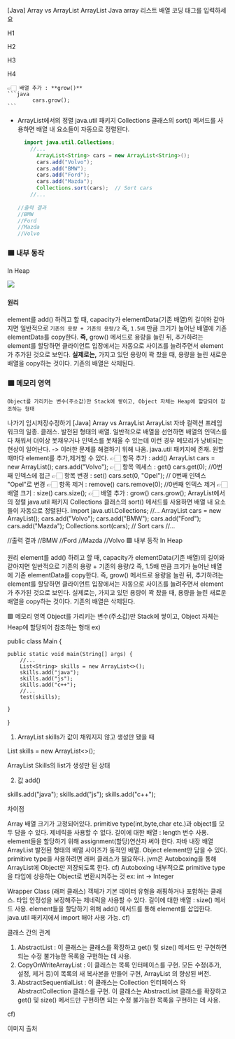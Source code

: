 
[Java] Array vs ArrayList
ArrayList
Java
array
리스트
배열
코딩
태그를 입력하세요

H1

H2

H3

H4







    👉🏻 배열 추가 : **grow()**
    ```java
            cars.grow();
    ```
    
    
- ArrayList에서의 정렬 
    java.util 패키지 Collections 클래스의 sort() 메서드를 사용하면 배열 내 요소들이 자동으로 정렬된다.
    ```java
      import java.util.Collections;
        //...
          ArrayList<String> cars = new ArrayList<String>();
          cars.add("Volvo");
          cars.add("BMW");
          cars.add("Ford");
          cars.add("Mazda");
          Collections.sort(cars);  // Sort cars
        //...
        
    //출력 결과
    //BMW
    //Ford
    //Mazda
    //Volvo
    ```
    
### 🟪 내부 동작
In Heap
   
   ![](https://velog.velcdn.com/images/bokimy/post/ab6c96a0-d486-4c38-b773-1e97624f2d6b/image.png)
​
#### 원리
element를 add() 하려고 할 때, capacity가 elementData(기존 배열)의 길이와 같아지면 일반적으로 ``기존의 용량 + 기존의 용량/2`` 즉, ``1.5배`` 만큼 크기가 늘어난 배열에 기존 elementData를 copy한다. 
**즉,**
grow() 메서드로 용량을 늘린 뒤, 추가하려는 element를 할당하면 클라이언트 입장에서는 자동으로 사이즈를 늘려주면서 element가 추가된 것으로 보인다.
**실제로는,**
가지고 있던 용량이 꽉 찼을 때, 용량을 늘린 새로운 배열을 copy하는 것이다.
기존의 배열은 삭제된다.
​
​
### 🟪 메모리 영역
    Object를 가리키는 변수(주소값)만 Stack에 쌓이고, Object 자체는 Heap에 할당되어 참조하는 형태

나가기
임시저장수정하기
[Java] Array vs ArrayList
ArrayList
자바 컬렉션 프레임워크의 일종.
클래스.
발전된 형태의 배열.
일반적으로 배열을 선언하면 배열의 인덱스를 다 채워서 더이상 못채우거나 인덱스를 못채울 수 있는데 이런 경우 메모리가 낭비되는 현상이 일어난다.
-> 이러한 문제를 해결하기 위해 나옴.
java.util 패키지에 존재.
원할 때마다 element를 추가,제거할 수 있다.
👉🏻 항목 추가 : add()
  ArrayList<String> cars = new ArrayList<String>();
      cars.add("Volvo");
👉🏻 항목 엑세스 : get()
		cars.get(0); //0번째 인덱스에 접근
👉🏻 항목 변경 : set()
		cars.set(0, "Opel"); // 0번째 인덱스 "Opel"로 변경
👉🏻 항목 제거 : remove()
		cars.remove(0); //0번째 인덱스 제거
👉🏻 배열 크기 : size()
		cars.size();
👉🏻 배열 추가 : grow()
		cars.grow();
ArrayList에서의 정렬
java.util 패키지 Collections 클래스의 sort() 메서드를 사용하면 배열 내 요소들이 자동으로 정렬된다.
  import java.util.Collections;
  	//...
      ArrayList<String> cars = new ArrayList<String>();
      cars.add("Volvo");
      cars.add("BMW");
      cars.add("Ford");
      cars.add("Mazda");
      Collections.sort(cars);  // Sort cars
  	//...
    
//출력 결과
//BMW
//Ford
//Mazda
//Volvo
🟪 내부 동작
In Heap



원리
element를 add() 하려고 할 때, capacity가 elementData(기존 배열)의 길이와 같아지면 일반적으로 기존의 용량 + 기존의 용량/2 즉, 1.5배 만큼 크기가 늘어난 배열에 기존 elementData를 copy한다.
즉,
grow() 메서드로 용량을 늘린 뒤, 추가하려는 element를 할당하면 클라이언트 입장에서는 자동으로 사이즈를 늘려주면서 element가 추가된 것으로 보인다.
실제로는,
가지고 있던 용량이 꽉 찼을 때, 용량을 늘린 새로운 배열을 copy하는 것이다.
기존의 배열은 삭제된다.

🟪 메모리 영역
Object를 가리키는 변수(주소값)만 Stack에 쌓이고, Object 자체는 Heap에 할당되어 참조하는 형태
ex)

public class Main {

    public static void main(String[] args) {
    	//...
        List<String> skills = new ArrayList<>();
        skills.add("java");
        skills.add("js");
        skills.add("c++");
		//...
        test(skills);

    }
}
1) ArrayList skills가 값이 채워지지 않고 생성만 됐을 때

List<String> skills = new ArrayList<>();


ArrayList Skills의 list가 생성만 된 상태

2) 값 add()

skills.add("java");
skills.add("js");
skills.add("c++");


차이점


Array
배열
크기가 고정되어있다.
primitive type(int,byte,char etc.)과 object를 모두 담을 수 있다.
제네릭을 사용할 수 없다.
길이에 대한 배열 : length 변수 사용.
element들을 할당하기 위해 assignment(할당)연산자 써야 한다.
자바 내장 배열
ArrayList
발전된 형태의 배열
사이즈가 동적인 배열.
Object element만 담을 수 있다.
primitive type을 사용하려면 래퍼 클래스가 필요하다.
jvm은 Autoboxing을 통해 ArrayList에 Object만 저장되도록 한다.
cf)
Autoboxing
내부적으로 primitive type을 타입에 상응하는 Object로 변환시켜주는 것 
ex: int -> Integer

Wrapper Class (래퍼 클래스)
객체가 기본 데이터 유형을 래핑하거나 포함하는 클래스.
타입 안정성을 보장해주는 제네릭을 사용할 수 있다.
길이에 대한 배열 : size() 메서드 사용.
element들을 할당하기 위해 add() 메서드를 통해 element를 삽입한다.
java.util 패키지에서 import 해야 사용 가능.
cf)

클래스 간의 관계


1) AbstractList
: 이 클래스는 클래스를 확장하고 get() 및 size() 메서드 만 구현하면 되는 수정 불가능한 목록을 구현하는 데 사용.
2) CopyOnWriteArrayList
: 이 클래스는 목록 인터페이스를 구현. 모든 수정(추가, 설정, 제거 등)이 목록의 새 복사본을 만들어 구현, ArrayList 의 향상된 버전.
3) AbstractSequentialList
: 이 클래스는 Collection 인터페이스 와 AbstractCollection 클래스를 구현. 이 클래스는 AbstractList 클래스를 확장하고 get() 및 size() 메서드만 구현하면 되는 수정 불가능한 목록을 구현하는 데 사용.

cf)


이미지 출처
